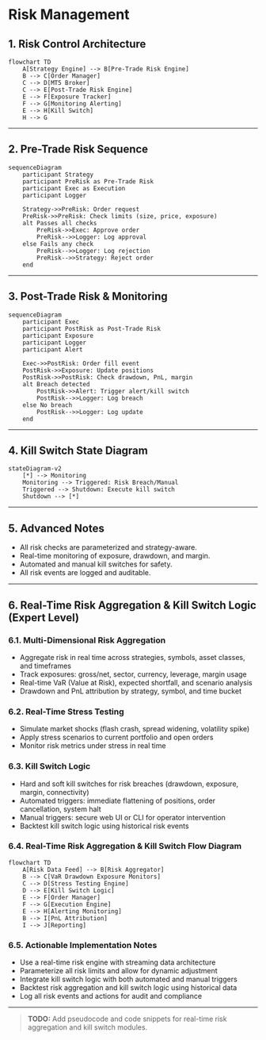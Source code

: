 # Risk Management

## 1. Risk Control Architecture

```mermaid
flowchart TD
    A[Strategy Engine] --> B[Pre-Trade Risk Engine]
    B --> C[Order Manager]
    C --> D[MT5 Broker]
    C --> E[Post-Trade Risk Engine]
    E --> F[Exposure Tracker]
    F --> G[Monitoring Alerting]
    E --> H[Kill Switch]
    H --> G
```

---

## 2. Pre-Trade Risk Sequence

```mermaid
sequenceDiagram
    participant Strategy
    participant PreRisk as Pre-Trade Risk
    participant Exec as Execution
    participant Logger

    Strategy->>PreRisk: Order request
    PreRisk->>PreRisk: Check limits (size, price, exposure)
    alt Passes all checks
        PreRisk->>Exec: Approve order
        PreRisk-->>Logger: Log approval
    else Fails any check
        PreRisk-->>Logger: Log rejection
        PreRisk-->>Strategy: Reject order
    end
```

---

## 3. Post-Trade Risk & Monitoring

```mermaid
sequenceDiagram
    participant Exec
    participant PostRisk as Post-Trade Risk
    participant Exposure
    participant Logger
    participant Alert

    Exec->>PostRisk: Order fill event
    PostRisk->>Exposure: Update positions
    PostRisk->>PostRisk: Check drawdown, PnL, margin
    alt Breach detected
        PostRisk->>Alert: Trigger alert/kill switch
        PostRisk-->>Logger: Log breach
    else No breach
        PostRisk-->>Logger: Log update
    end
```

---

## 4. Kill Switch State Diagram

```mermaid
stateDiagram-v2
    [*] --> Monitoring
    Monitoring --> Triggered: Risk Breach/Manual
    Triggered --> Shutdown: Execute kill switch
    Shutdown --> [*]
```

---

## 5. Advanced Notes
- All risk checks are parameterized and strategy-aware.
- Real-time monitoring of exposure, drawdown, and margin.
- Automated and manual kill switches for safety.
- All risk events are logged and auditable.

---

## 6. Real-Time Risk Aggregation & Kill Switch Logic (Expert Level)

### 6.1. Multi-Dimensional Risk Aggregation
- Aggregate risk in real time across strategies, symbols, asset classes, and timeframes
- Track exposures: gross/net, sector, currency, leverage, margin usage
- Real-time VaR (Value at Risk), expected shortfall, and scenario analysis
- Drawdown and PnL attribution by strategy, symbol, and time bucket

### 6.2. Real-Time Stress Testing
- Simulate market shocks (flash crash, spread widening, volatility spike)
- Apply stress scenarios to current portfolio and open orders
- Monitor risk metrics under stress in real time

### 6.3. Kill Switch Logic
- Hard and soft kill switches for risk breaches (drawdown, exposure, margin, connectivity)
- Automated triggers: immediate flattening of positions, order cancellation, system halt
- Manual triggers: secure web UI or CLI for operator intervention
- Backtest kill switch logic using historical risk events

### 6.4. Real-Time Risk Aggregation & Kill Switch Flow Diagram

```mermaid
flowchart TD
    A[Risk Data Feed] --> B[Risk Aggregator]
    B --> C[VaR Drawdown Exposure Monitors]
    C --> D[Stress Testing Engine]
    D --> E[Kill Switch Logic]
    E --> F[Order Manager]
    F --> G[Execution Engine]
    E --> H[Alerting Monitoring]
    B --> I[PnL Attribution]
    I --> J[Reporting]
```

### 6.5. Actionable Implementation Notes
- Use a real-time risk engine with streaming data architecture
- Parameterize all risk limits and allow for dynamic adjustment
- Integrate kill switch logic with both automated and manual triggers
- Backtest risk aggregation and kill switch logic using historical data
- Log all risk events and actions for audit and compliance

---

> **TODO:** Add pseudocode and code snippets for real-time risk aggregation and kill switch modules.
